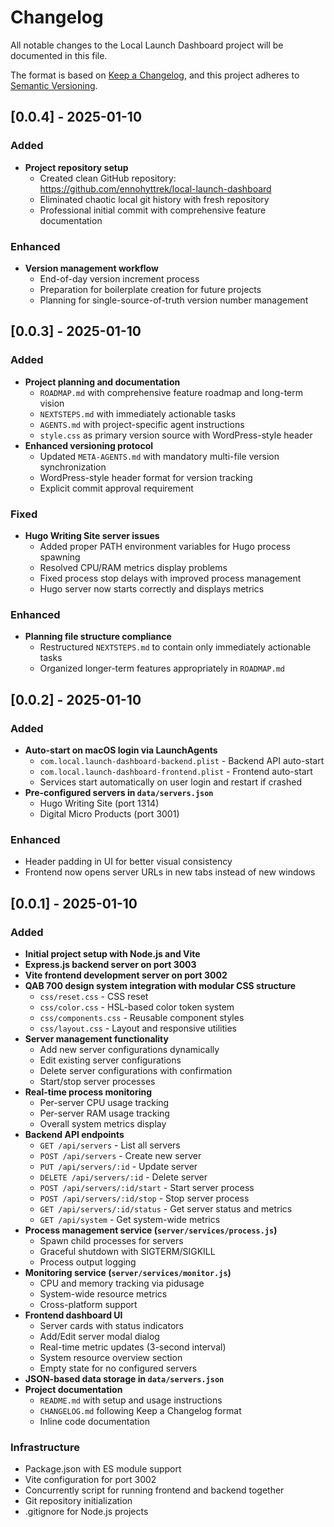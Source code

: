 # Changelog

All notable changes to the Local Launch Dashboard project will be documented in this file.

The format is based on [Keep a Changelog](https://keepachangelog.com/en/1.0.0/),
and this project adheres to [Semantic Versioning](https://semver.org/spec/v2.0.0.html).

## [0.0.4] - 2025-01-10

### Added
- **Project repository setup**
  - Created clean GitHub repository: https://github.com/ennohyttrek/local-launch-dashboard
  - Eliminated chaotic local git history with fresh repository
  - Professional initial commit with comprehensive feature documentation

### Enhanced
- **Version management workflow**
  - End-of-day version increment process
  - Preparation for boilerplate creation for future projects
  - Planning for single-source-of-truth version number management

## [0.0.3] - 2025-01-10

### Added
- **Project planning and documentation**
  - `ROADMAP.md` with comprehensive feature roadmap and long-term vision
  - `NEXTSTEPS.md` with immediately actionable tasks
  - `AGENTS.md` with project-specific agent instructions
  - `style.css` as primary version source with WordPress-style header
- **Enhanced versioning protocol**
  - Updated `META-AGENTS.md` with mandatory multi-file version synchronization
  - WordPress-style header format for version tracking
  - Explicit commit approval requirement

### Fixed
- **Hugo Writing Site server issues**
  - Added proper PATH environment variables for Hugo process spawning
  - Resolved CPU/RAM metrics display problems
  - Fixed process stop delays with improved process management
  - Hugo server now starts correctly and displays metrics

### Enhanced
- **Planning file structure compliance**
  - Restructured `NEXTSTEPS.md` to contain only immediately actionable tasks
  - Organized longer-term features appropriately in `ROADMAP.md`

## [0.0.2] - 2025-01-10

### Added
- **Auto-start on macOS login via LaunchAgents**
  - `com.local.launch-dashboard-backend.plist` - Backend API auto-start
  - `com.local.launch-dashboard-frontend.plist` - Frontend auto-start
  - Services start automatically on user login and restart if crashed
- **Pre-configured servers in `data/servers.json`**
  - Hugo Writing Site (port 1314)
  - Digital Micro Products (port 3001)

### Enhanced
- Header padding in UI for better visual consistency
- Frontend now opens server URLs in new tabs instead of new windows

## [0.0.1] - 2025-01-10

### Added
- **Initial project setup with Node.js and Vite**
- **Express.js backend server on port 3003**
- **Vite frontend development server on port 3002**
- **QAB 700 design system integration with modular CSS structure**
  - `css/reset.css` - CSS reset
  - `css/color.css` - HSL-based color token system
  - `css/components.css` - Reusable component styles
  - `css/layout.css` - Layout and responsive utilities
- **Server management functionality**
  - Add new server configurations dynamically
  - Edit existing server configurations
  - Delete server configurations with confirmation
  - Start/stop server processes
- **Real-time process monitoring**
  - Per-server CPU usage tracking
  - Per-server RAM usage tracking
  - Overall system metrics display
- **Backend API endpoints**
  - `GET /api/servers` - List all servers
  - `POST /api/servers` - Create new server
  - `PUT /api/servers/:id` - Update server
  - `DELETE /api/servers/:id` - Delete server
  - `POST /api/servers/:id/start` - Start server process
  - `POST /api/servers/:id/stop` - Stop server process
  - `GET /api/servers/:id/status` - Get server status and metrics
  - `GET /api/system` - Get system-wide metrics
- **Process management service (`server/services/process.js`)**
  - Spawn child processes for servers
  - Graceful shutdown with SIGTERM/SIGKILL
  - Process output logging
- **Monitoring service (`server/services/monitor.js`)**
  - CPU and memory tracking via pidusage
  - System-wide resource metrics
  - Cross-platform support
- **Frontend dashboard UI**
  - Server cards with status indicators
  - Add/Edit server modal dialog
  - Real-time metric updates (3-second interval)
  - System resource overview section
  - Empty state for no configured servers
- **JSON-based data storage in `data/servers.json`**
- **Project documentation**
  - `README.md` with setup and usage instructions
  - `CHANGELOG.md` following Keep a Changelog format
  - Inline code documentation

### Infrastructure
- Package.json with ES module support
- Vite configuration for port 3002
- Concurrently script for running frontend and backend together
- Git repository initialization
- .gitignore for Node.js projects
